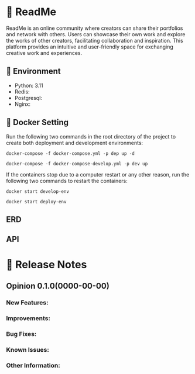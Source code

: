 # 📃 ReadMe
ReadMe is an online community where creators can share their portfolios and network with others. Users can showcase their own work and explore the works of other creators, facilitating collaboration and inspiration. This platform provides an intuitive and user-friendly space for exchanging creative work and experiences.

## 🔧 Environment
- Python: 3.11
- Redis: 
- Postgresql: 
- Nginx: 

## 🐋 Docker Setting

Run the following two commands in the root directory of the project to create both deployment and development environments:

``
docker-compose -f docker-compose.yml -p dep up -d
``

``
docker-compose -f docker-compose-develop.yml -p dev up
``

If the containers stop due to a computer restart or any other reason, run the following two commands to restart the containers:

``
docker start develop-env
``

``
docker start deploy-env
``

## ERD

## API

# 🚀 Release Notes

## Opinion 0.1.0(0000-00-00)

### New Features:

### Improvements:

### Bug Fixes:

### Known Issues:

### Other Information: